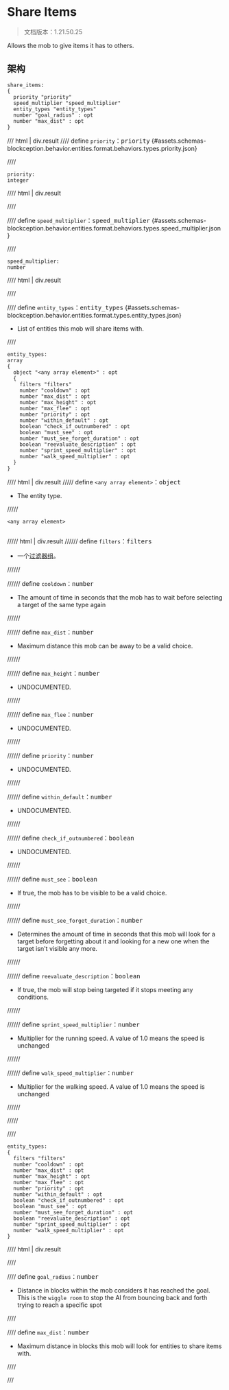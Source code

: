 # Share Items

> 文档版本：1.21.50.25

Allows the mob to give items it has to others.

## 架构

```mcschema
share_items:
{
  priority "priority"
  speed_multiplier "speed_multiplier"
  entity_types "entity_types"
  number "goal_radius" : opt
  number "max_dist" : opt
}

```

/// html | div.result
//// define
`priority`：<samp>priority</samp> {#assets.schemas-blockception.behavior.entities.format.behaviors.types.priority.json}


////

```mcschema
priority:
integer

```

//// html | div.result

////



//// define
`speed_multiplier`：<samp>speed_multiplier</samp> {#assets.schemas-blockception.behavior.entities.format.behaviors.types.speed_multiplier.json}


////

```mcschema
speed_multiplier:
number

```

//// html | div.result

////



//// define
`entity_types`：<samp>entity_types</samp> {#assets.schemas-blockception.behavior.entities.format.types.entity_types.json}

- List of entities this mob will share items with.


////

```mcschema
entity_types:
array
{
  object "<any array element>" : opt
  {
    filters "filters"
    number "cooldown" : opt
    number "max_dist" : opt
    number "max_height" : opt
    number "max_flee" : opt
    number "priority" : opt
    number "within_default" : opt
    boolean "check_if_outnumbered" : opt
    boolean "must_see" : opt
    number "must_see_forget_duration" : opt
    boolean "reevaluate_description" : opt
    number "sprint_speed_multiplier" : opt
    number "walk_speed_multiplier" : opt
  }
}

```

//// html | div.result
///// define
`<any array element>`：<samp>object</samp>

- The entity type.


/////

<div class="language-text highlight"><span class="filename"><code>&lt;any array element&gt;</code></span><pre id="__code_1"><span></span></pre></div>

///// html | div.result
////// define
`filters`：<samp>filters</samp>

- 一个[过滤器组](../filter.md)。


//////


////// define
`cooldown`：<samp>number</samp>

- The amount of time in seconds that the mob has to wait before selecting a target of the same type again


//////


////// define
`max_dist`：<samp>number</samp>

- Maximum distance this mob can be away to be a valid choice.


//////


////// define
`max_height`：<samp>number</samp>

- UNDOCUMENTED.


//////


////// define
`max_flee`：<samp>number</samp>

- UNDOCUMENTED.


//////


////// define
`priority`：<samp>number</samp>

- UNDOCUMENTED.


//////


////// define
`within_default`：<samp>number</samp>

- UNDOCUMENTED.


//////


////// define
`check_if_outnumbered`：<samp>boolean</samp>

- UNDOCUMENTED.


//////


////// define
`must_see`：<samp>boolean</samp>

- If true, the mob has to be visible to be a valid choice.


//////


////// define
`must_see_forget_duration`：<samp>number</samp>

- Determines the amount of time in seconds that this mob will look for a target before forgetting about it and looking for a new one when the target isn't visible any more.


//////


////// define
`reevaluate_description`：<samp>boolean</samp>

- If true, the mob will stop being targeted if it stops meeting any conditions.


//////


////// define
`sprint_speed_multiplier`：<samp>number</samp>

- Multiplier for the running speed. A value of 1.0 means the speed is unchanged


//////


////// define
`walk_speed_multiplier`：<samp>number</samp>

- Multiplier for the walking speed. A value of 1.0 means the speed is unchanged


//////


/////


////


```mcschema
entity_types:
{
  filters "filters"
  number "cooldown" : opt
  number "max_dist" : opt
  number "max_height" : opt
  number "max_flee" : opt
  number "priority" : opt
  number "within_default" : opt
  boolean "check_if_outnumbered" : opt
  boolean "must_see" : opt
  number "must_see_forget_duration" : opt
  boolean "reevaluate_description" : opt
  number "sprint_speed_multiplier" : opt
  number "walk_speed_multiplier" : opt
}

```

//// html | div.result

////




//// define
`goal_radius`：<samp>number</samp>

- Distance in blocks within the mob considers it has reached the goal. This is the `wiggle room` to stop the AI from bouncing back and forth trying to reach a specific spot


////


//// define
`max_dist`：<samp>number</samp>

- Maximum distance in blocks this mob will look for entities to share items with.


////


///

